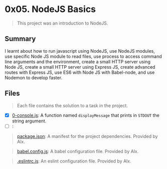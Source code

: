 # 0x05. NodeJS Basics

> This project was an introduction to NodeJS.

## Summary

I learnt about how to run javascript using NodeJS, use NodeJS modules, use specific Node JS module to read files, use process to access command line arguments and the environment, create a small HTTP server using Node JS, create a small HTTP server using Express JS, create advanced routes with Express JS, use ES6 with Node JS with Babel-node, and use Nodemon to develop faster.

## Files

> Each file contains the solution to a task in the project.

- [x] [0-console.js](https://github.com/Ebube-Ochemba/alx-backend-javascript/blob/main/0x05-Node_JS_basic/0-console.js): A function named `displayMessage` that prints in `STDOUT` the string argument.
- [ ] [](https://github.com/Ebube-Ochemba/alx-backend-javascript/blob/main/0x05-Node_JS_basic/):

> [package.json](./package.json): A manifest for the project dependencies. Provided by Alx.

> [babel.config.js](./babel.config.js): A babel configuration file. Provided by Alx.

> [.eslintrc.js](./.eslintrc.js): An eslint configuration file. Provided by Alx.
